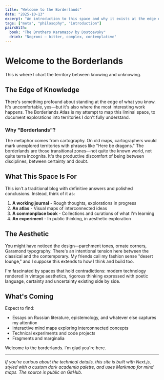 ```yaml
---
title: "Welcome to the Borderlands"
date: "2025-10-13"
excerpt: "An introduction to this space and why it exists at the edge of certainty."
tags: ["meta", "philosophy", "introduction"]
pairsWith:
  book: "The Brothers Karamazov by Dostoevsky"
  drink: "Negroni — bitter, complex, contemplative"
---
```


# Welcome to the Borderlands

This is where I chart the territory between knowing and unknowing.

## The Edge of Knowledge

There's something profound about standing at the edge of what you know. It's uncomfortable, yes—but it's also where the most interesting work happens. The Borderlands Atlas is my attempt to map this liminal space, to document explorations into territories I don't fully understand.

### Why "Borderlands"?

The metaphor comes from cartography. On old maps, cartographers would mark unexplored territories with phrases like "Here be dragons." The borderlands are those transitional zones—not quite the known world, not quite terra incognita. It's the productive discomfort of being between disciplines, between certainty and doubt.

## What This Space Is For

This isn't a traditional blog with definitive answers and polished conclusions. Instead, think of it as:

1. **A working journal** - Rough thoughts, explorations in progress
2. **An atlas** - Visual maps of interconnected ideas
3. **A commonplace book** - Collections and curations of what I'm learning
4. **An experiment** - In public thinking, in aesthetic exploration

## The Aesthetic

You might have noticed the design—parchment tones, ornate corners, Garamond typography. There's an intentional tension here between the classical and the contemporary. My friends call my fashion sense "desert lounge," and I suppose this extends to how I think and build too.

I'm fascinated by spaces that hold contradictions: modern technology rendered in vintage aesthetics, rigorous thinking expressed with poetic language, certainty and uncertainty existing side by side.

## What's Coming

Expect to find:

- Essays on Russian literature, epistemology, and whatever else captures my attention
- Interactive mind maps exploring interconnected concepts
- Technical experiments and code projects
- Fragments and marginalia

Welcome to the borderlands. I'm glad you're here.

---

*If you're curious about the technical details, this site is built with Next.js, styled with a custom dark academia palette, and uses Markmap for mind maps. The source is public on GitHub.*

